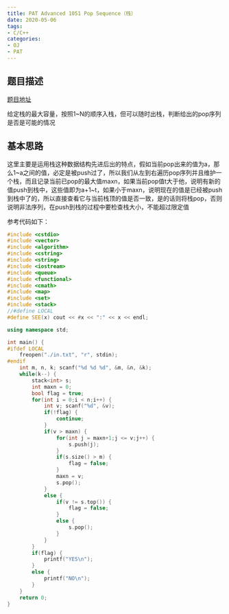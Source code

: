 ```yaml
---
title: PAT Advanced 1051 Pop Sequence（栈）
date: 2020-05-06
tags:
- C/C++
categories:
- OJ
- PAT
---
```


## 题目描述

[题目地址](https://pintia.cn/problem-sets/994805342720868352/problems/994805427332562944)

给定栈的最大容量，按照1\~N的顺序入栈，但可以随时出栈，判断给出的pop序列是否是可能的情况

<!-- more -->

## 基本思路

这里主要是运用栈这种数据结构先进后出的特点，假如当前pop出来的值为a，那么1\~a之间的值，必定是被push过了，所以我们从左到右遍历pop序列并且维护一个栈，而且记录当前已pop的最大值maxn，如果当前pop值t大于他，说明有新的值push到栈中，这些值即为a+1\~t，如果小于maxn，说明现在的值是已经被push到栈中了的，所以直接查看它与当前栈顶的值是否一致，是的话则将栈pop，否则说明非法序列，在push到栈的过程中要检查栈大小，不能超过限定值

参考代码如下：

```cpp
#include <cstdio>
#include <vector>
#include <algorithm>
#include <cstring>
#include <string>
#include <iostream>
#include <queue>
#include <functional>
#include <cmath>
#include <map>
#include <set>
#include <stack>
//#define LOCAL
#define SEE(x) cout << #x << ":" << x << endl;

using namespace std;

int main() {
#ifdef LOCAL
    freopen("./in.txt", "r", stdin);
#endif
    int m, n, k; scanf("%d %d %d", &m, &n, &k);
    while(k--) {
        stack<int> s;
        int maxn = 0;
        bool flag = true;
        for(int i = 0;i < n;i++) {
            int v; scanf("%d", &v);
            if(!flag) {
                continue;
            }
            if(v > maxn) {
                for(int j = maxn+1;j <= v;j++) {
                    s.push(j);
                }
                if(s.size() > m) {
                    flag = false;
                }
                maxn = v;
                s.pop();
            }
            else {
                if(v != s.top()) {
                    flag = false;
                }
                else {
                    s.pop();
                }
            }
        }
        if(flag) {
            printf("YES\n");
        }
        else {
            printf("NO\n");
        }
    }
    return 0;
}
```


